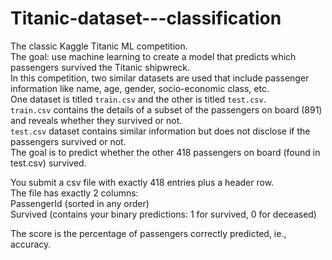 # Titanic-dataset---classification
The classic Kaggle Titanic ML competition.   
The goal: use machine learning to create a model that predicts which passengers survived the Titanic shipwreck.  
In this competition, two similar datasets are used that include passenger information like name, age, gender, socio-economic class, etc.   
One dataset is titled `train.csv` and the other is titled `test.csv`.   
`train.csv` contains the details of a subset of the passengers on board (891) and reveals whether they survived or not.    
`test.csv` dataset contains similar information but does not disclose if the passengers survived or not.   
The goal is to predict whether the other 418 passengers on board (found in test.csv) survived.   
  
You submit a csv file with exactly 418 entries plus a header row.   
The file has exactly 2 columns:   
PassengerId (sorted in any order)   
Survived (contains your binary predictions: 1 for survived, 0 for deceased)   
   
The score is the percentage of passengers correctly predicted, ie., accuracy.    
